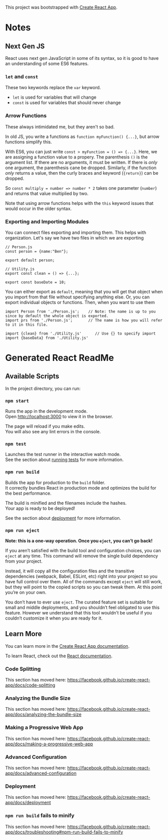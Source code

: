 This project was bootstrapped with [Create React App](https://github.com/facebook/create-react-app).

# Notes

## Next Gen JS
React uses next gen JavaScript in some of its syntax, so it is good to have an understanding of some ES6 features. 

### `let` and `const`
These two keywords replace the `var` keyword. 
* `let` is used for variables that will change
* `const` is used for variables that should never change

### Arrow Functions
These always intimidated me, but they aren't so bad. 

In old JS, you write a functions as `function myFunction() {...}`, but arrow functions simplify this. 

With ES6, you can just write `const > myFunction = () => {...}`. Here, we are assigning a function value to a propery. The parenthesis `()` is the argument list. If there are no arguments, it must be written. If there is *only* one argument, the parenthesis cane be dropped. Similarly, if the function *only* returns a value, then the curly braces and keyword (`{return}`) can be dropped. 

So `const multiply = number => number * 2` takes one parameter (`number`) and returns that value multiplied by two. 

 Note that using arrow functions helps with the `this` keyword issues that would occur in the older syntax. 

### Exporting and Importing Modules
You can connect files exporting and importing them. This helps with organization. Let's say we have two files in which we are exporting
```
// Person.js
const person = {name:"Ben"};

export default person;

// Utility.js
export const clean = () => {...};

export const baseDate = 10;
```
You can either export as `default`, meaning that you will get that object when you import from that file without specifying anything else. Or, you can export individual objects or functions. Then, when you want to use them
```
import Person from './Person.js';    // Note: the name is up to you since by default the whole object is exported.
import prs from './Person.js';       // The name is how you will refer to it in this file. 

import {clean} from './Utility.js'      // Use {} to specify import
import {baseData} from './Utility.js'
```

# Generated React ReadMe

## Available Scripts

In the project directory, you can run:

### `npm start`

Runs the app in the development mode.<br />
Open [http://localhost:3000](http://localhost:3000) to view it in the browser.

The page will reload if you make edits.<br />
You will also see any lint errors in the console.

### `npm test`

Launches the test runner in the interactive watch mode.<br />
See the section about [running tests](https://facebook.github.io/create-react-app/docs/running-tests) for more information.

### `npm run build`

Builds the app for production to the `build` folder.<br />
It correctly bundles React in production mode and optimizes the build for the best performance.

The build is minified and the filenames include the hashes.<br />
Your app is ready to be deployed!

See the section about [deployment](https://facebook.github.io/create-react-app/docs/deployment) for more information.

### `npm run eject`

**Note: this is a one-way operation. Once you `eject`, you can’t go back!**

If you aren’t satisfied with the build tool and configuration choices, you can `eject` at any time. This command will remove the single build dependency from your project.

Instead, it will copy all the configuration files and the transitive dependencies (webpack, Babel, ESLint, etc) right into your project so you have full control over them. All of the commands except `eject` will still work, but they will point to the copied scripts so you can tweak them. At this point you’re on your own.

You don’t have to ever use `eject`. The curated feature set is suitable for small and middle deployments, and you shouldn’t feel obligated to use this feature. However we understand that this tool wouldn’t be useful if you couldn’t customize it when you are ready for it.

## Learn More

You can learn more in the [Create React App documentation](https://facebook.github.io/create-react-app/docs/getting-started).

To learn React, check out the [React documentation](https://reactjs.org/).

### Code Splitting

This section has moved here: https://facebook.github.io/create-react-app/docs/code-splitting

### Analyzing the Bundle Size

This section has moved here: https://facebook.github.io/create-react-app/docs/analyzing-the-bundle-size

### Making a Progressive Web App

This section has moved here: https://facebook.github.io/create-react-app/docs/making-a-progressive-web-app

### Advanced Configuration

This section has moved here: https://facebook.github.io/create-react-app/docs/advanced-configuration

### Deployment

This section has moved here: https://facebook.github.io/create-react-app/docs/deployment

### `npm run build` fails to minify

This section has moved here: https://facebook.github.io/create-react-app/docs/troubleshooting#npm-run-build-fails-to-minify
